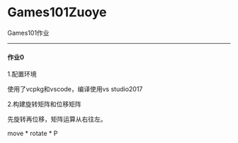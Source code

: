 # Games101Zuoye
Games101作业

---

#### 作业0

1.配置环境

使用了vcpkg和vscode，编译使用vs studio2017

2.构建旋转矩阵和位移矩阵

先旋转再位移，矩阵运算从右往左。

move * rotate * P
